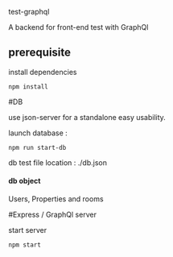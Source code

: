 test-graphql

A backend for front-end test with GraphQl


## prerequisite
install dependencies
````
npm install
````

#DB

use json-server for a standalone easy usability.

launch database :
````
npm run start-db
````
db test file location : ./db.json

#### db object

Users, Properties and rooms


#Express / GraphQl server

start server
````
npm start
````
